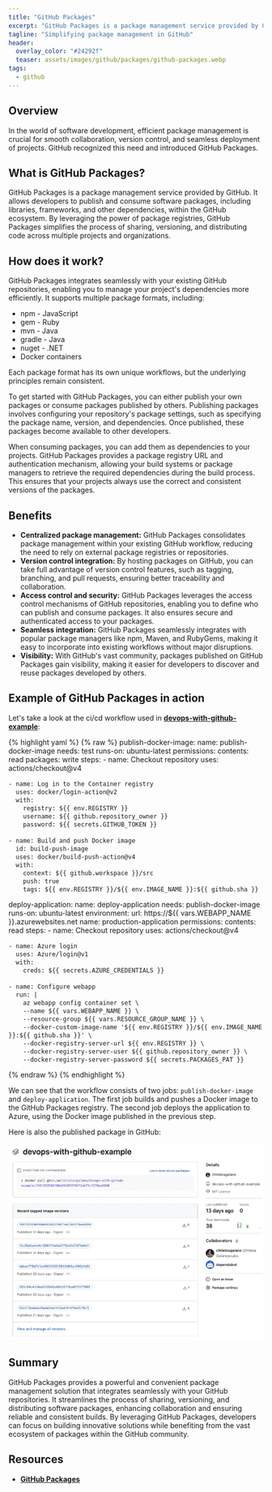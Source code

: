 ```yaml
---
title: "GitHub Packages"
excerpt: "GitHub Packages is a package management service provided by GitHub. It allows developers to publish and consume software packages, including libraries, frameworks, and other dependencies, within the GitHub ecosystem."
tagline: "Simplifying package management in GitHub"
header:
  overlay_color: "#24292f"
  teaser: assets/images/github/packages/github-packages.webp
tags:
  - github
---
```


## Overview

In the world of software development, efficient package management is crucial for smooth collaboration, version control, and seamless deployment of projects. GitHub recognized this need and introduced GitHub Packages.

## What is GitHub Packages?

GitHub Packages is a package management service provided by GitHub. It allows developers to publish and consume software packages, including libraries, frameworks, and other dependencies, within the GitHub ecosystem. By leveraging the power of package registries, GitHub Packages simplifies the process of sharing, versioning, and distributing code across multiple projects and organizations.

## How does it work?

GitHub Packages integrates seamlessly with your existing GitHub repositories, enabling you to manage your project's dependencies more efficiently. It supports multiple package formats, including:

- npm - JavaScript
- gem - Ruby
- mvn - Java
- gradle - Java
- nuget - .NET
- Docker containers

Each package format has its own unique workflows, but the underlying principles remain consistent.

To get started with GitHub Packages, you can either publish your own packages or consume packages published by others. Publishing packages involves configuring your repository's package settings, such as specifying the package name, version, and dependencies. Once published, these packages become available to other developers.

When consuming packages, you can add them as dependencies to your projects. GitHub Packages provides a package registry URL and authentication mechanism, allowing your build systems or package managers to retrieve the required dependencies during the build process. This ensures that your projects always use the correct and consistent versions of the packages.

## Benefits

- **Centralized package management:** GitHub Packages consolidates package management within your existing GitHub workflow, reducing the need to rely on external package registries or repositories.
- **Version control integration:** By hosting packages on GitHub, you can take full advantage of version control features, such as tagging, branching, and pull requests, ensuring better traceability and collaboration.
- **Access control and security:** GitHub Packages leverages the access control mechanisms of GitHub repositories, enabling you to define who can publish and consume packages. It also ensures secure and authenticated access to your packages.
- **Seamless integration:** GitHub Packages seamlessly integrates with popular package managers like npm, Maven, and RubyGems, making it easy to incorporate into existing workflows without major disruptions.
- **Visibility:** With GitHub's vast community, packages published on GitHub Packages gain visibility, making it easier for developers to discover and reuse packages developed by others.

## Example of GitHub Packages in action

Let's take a look at the ci/cd workflow used in [**devops-with-github-example**](https://github.com/christosgalano/devops-with-github-example):

{% highlight yaml %}
{% raw %}
publish-docker-image:
  name: publish-docker-image
  needs: test
  runs-on: ubuntu-latest
  permissions:
    contents: read
    packages: write
  steps:
    - name: Checkout repository
      uses: actions/checkout@v4

    - name: Log in to the Container registry
      uses: docker/login-action@v2
      with:
        registry: ${{ env.REGISTRY }}
        username: ${{ github.repository_owner }}
        password: ${{ secrets.GITHUB_TOKEN }}
    
    - name: Build and push Docker image
      id: build-push-image
      uses: docker/build-push-action@v4
      with:
        context: ${{ github.workspace }}/src
        push: true
        tags: ${{ env.REGISTRY }}/${{ env.IMAGE_NAME }}:${{ github.sha }}
  
deploy-application:
  name: deploy-application
  needs: publish-docker-image
  runs-on: ubuntu-latest
  environment:
    url: https://${{ vars.WEBAPP_NAME }}.azurewebsites.net
    name: production-application
  permissions:
    contents: read
  steps:
    - name: Checkout repository
      uses: actions/checkout@v4  

    - name: Azure login
      uses: Azure/login@v1
      with:
        creds: ${{ secrets.AZURE_CREDENTIALS }}      
    
    - name: Configure webapp
      run: |
        az webapp config container set \
        --name ${{ vars.WEBAPP_NAME }} \
        --resource-group ${{ vars.RESOURCE_GROUP_NAME }} \
        --docker-custom-image-name '${{ env.REGISTRY }}/${{ env.IMAGE_NAME }}:${{ github.sha }}' \
        --docker-registry-server-url ${{ env.REGISTRY }} \
        --docker-registry-server-user ${{ github.repository_owner }} \
        --docker-registry-server-password ${{ secrets.PACKAGES_PAT }}
{% endraw %}
{% endhighlight %}

We can see that the workflow consists of two jobs: `publish-docker-image` and `deploy-application`. The first job builds and pushes a Docker image to the GitHub Packages registry. The second job deploys the application to Azure, using the Docker image published in the previous step.

Here is also the published package in GitHub:

![devops-with-github-package](/assets/images/github/packages/devops-with-github-package.webp)

## Summary

GitHub Packages provides a powerful and convenient package management solution that integrates seamlessly with your GitHub repositories. It streamlines the process of sharing, versioning, and distributing software packages, enhancing collaboration and ensuring reliable and consistent builds. By leveraging GitHub Packages, developers can focus on building innovative solutions while benefiting from the vast ecosystem of packages within the GitHub community.

## Resources

- [**GitHub Packages**](https://docs.github.com/en/packages)
